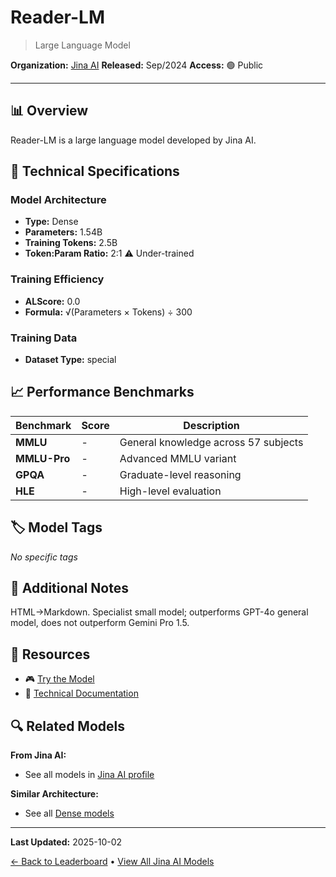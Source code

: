 # Reader-LM

> Large Language Model

**Organization:** [Jina AI](../../labs/jina-ai.md)
**Released:** Sep/2024
**Access:** 🟢 Public

---

## 📊 Overview

Reader-LM is a large language model developed by Jina AI.

## 🔧 Technical Specifications

### Model Architecture
- **Type:** Dense
- **Parameters:** 1.54B
- **Training Tokens:** 2.5B
- **Token:Param Ratio:** 2:1 ⚠️ Under-trained

### Training Efficiency
- **ALScore:** 0.0
- **Formula:** √(Parameters × Tokens) ÷ 300

### Training Data
- **Dataset Type:** special

## 📈 Performance Benchmarks

| Benchmark | Score | Description |
|-----------|-------|-------------|
| **MMLU** | - | General knowledge across 57 subjects |
| **MMLU-Pro** | - | Advanced MMLU variant |
| **GPQA** | - | Graduate-level reasoning |
| **HLE** | - | High-level evaluation |

## 🏷️ Model Tags

_No specific tags_

## 📝 Additional Notes

HTML->Markdown. Specialist small model; outperforms GPT-4o general model, does not outperform Gemini Pro 1.5.

## 🔗 Resources

- 🎮 [Try the Model](https://huggingface.co/jinaai/reader-lm-1.5b)
- 📄 [Technical Documentation](https://jina.ai/news/reader-lm-small-language-models-for-cleaning-and-converting-html-to-markdown/)

## 🔍 Related Models

**From Jina AI:**
- See all models in [Jina AI profile](../../labs/jina-ai.md)

**Similar Architecture:**
- See all [Dense models](../../architectures/dense.md)

---

**Last Updated:** 2025-10-02

[← Back to Leaderboard](../../README.md) • [View All Jina AI Models](../../labs/jina-ai.md)
